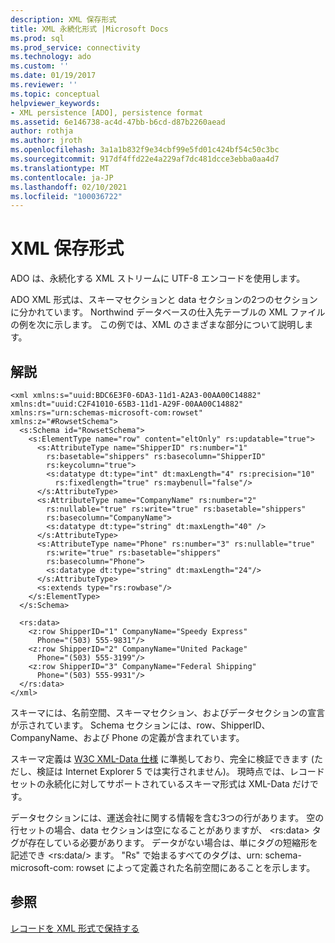 ```yaml
---
description: XML 保存形式
title: XML 永続化形式 |Microsoft Docs
ms.prod: sql
ms.prod_service: connectivity
ms.technology: ado
ms.custom: ''
ms.date: 01/19/2017
ms.reviewer: ''
ms.topic: conceptual
helpviewer_keywords:
- XML persistence [ADO], persistence format
ms.assetid: 6e146738-ac4d-47bb-b6cd-d87b2260aead
author: rothja
ms.author: jroth
ms.openlocfilehash: 3a1a1b832f9e34cbf99e5fd01c424bf54c50c3bc
ms.sourcegitcommit: 917df4ffd22e4a229af7dc481dcce3ebba0aa4d7
ms.translationtype: MT
ms.contentlocale: ja-JP
ms.lasthandoff: 02/10/2021
ms.locfileid: "100036722"
---
```

# <a name="xml-persistence-format"></a>XML 保存形式
ADO は、永続化する XML ストリームに UTF-8 エンコードを使用します。  
  
 ADO XML 形式は、スキーマセクションと data セクションの2つのセクションに分かれています。 Northwind データベースの仕入先テーブルの XML ファイルの例を次に示します。 この例では、XML のさまざまな部分について説明します。  
  
## <a name="remarks"></a>解説  
  
```  
<xml xmlns:s="uuid:BDC6E3F0-6DA3-11d1-A2A3-00AA00C14882"   
xmlns:dt="uuid:C2F41010-65B3-11d1-A29F-00AA00C14882"   
xmlns:rs="urn:schemas-microsoft-com:rowset"   
xmlns:z="#RowsetSchema">   
  <s:Schema id="RowsetSchema">   
    <s:ElementType name="row" content="eltOnly" rs:updatable="true">   
      <s:AttributeType name="ShipperID" rs:number="1"   
        rs:basetable="shippers" rs:basecolumn="ShipperID"  
        rs:keycolumn="true">   
        <s:datatype dt:type="int" dt:maxLength="4" rs:precision="10"   
          rs:fixedlength="true" rs:maybenull="false"/>   
      </s:AttributeType>   
      <s:AttributeType name="CompanyName" rs:number="2"   
        rs:nullable="true" rs:write="true" rs:basetable="shippers"   
        rs:basecolumn="CompanyName">   
        <s:datatype dt:type="string" dt:maxLength="40" />   
      </s:AttributeType>   
      <s:AttributeType name="Phone" rs:number="3" rs:nullable="true"   
        rs:write="true" rs:basetable="shippers"   
        rs:basecolumn="Phone">   
        <s:datatype dt:type="string" dt:maxLength="24"/>   
      </s:AttributeType>   
      <s:extends type="rs:rowbase"/>   
    </s:ElementType>   
  </s:Schema>   
  
  <rs:data>   
    <z:row ShipperID="1" CompanyName="Speedy Express"   
      Phone="(503) 555-9831"/>   
    <z:row ShipperID="2" CompanyName="United Package"   
      Phone="(503) 555-3199"/>   
    <z:row ShipperID="3" CompanyName="Federal Shipping"   
      Phone="(503) 555-9931"/>   
  </rs:data>   
</xml>  
```  
  
 スキーマには、名前空間、スキーマセクション、およびデータセクションの宣言が示されています。 Schema セクションには、row、ShipperID、CompanyName、および Phone の定義が含まれています。  
  
 スキーマ定義は [W3C XML-Data 仕様](http://www.w3.org/TR/1998/NOTE-XML-data/) に準拠しており、完全に検証できます (ただし、検証は Internet Explorer 5 では実行されません)。 現時点では、レコードセットの永続化に対してサポートされているスキーマ形式は XML-Data だけです。  
  
 データセクションには、運送会社に関する情報を含む3つの行があります。 空の行セットの場合、data セクションは空になることがありますが、 \<rs:data> タグが存在している必要があります。 データがない場合は、単にタグの短縮形を記述でき \<rs:data/> ます。 "Rs" で始まるすべてのタグは、urn: schema-microsoft-com: rowset によって定義された名前空間にあることを示します。  
  
## <a name="see-also"></a>参照  
 [レコードを XML 形式で保持する](./persisting-records-in-xml-format.md)